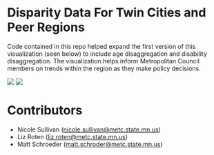 # Disparity Data For Twin Cities and Peer Regions

Code contained in this repo helped expand the first version of this visualization (seen below) to include age disaggregation and disability disaggregation.  The visualization helps inform Metropolitan Council members on trends within the region as they make policy decisions.

![](Disparity_DB1.png) ![](Disparity_DB2.png)

# Contributors
* Nicole Sullivan (nicole.sullivan@metc.state.mn.us)
* Liz Roten (liz.roten@metc.state.mn.us)
* Matt Schroeder (matt.schroder@metc.state.mn.us)
